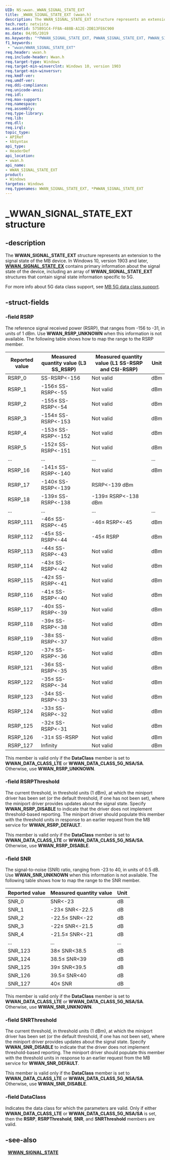 ```yaml
---
UID: NS:wwan._WWAN_SIGNAL_STATE_EXT
title: _WWAN_SIGNAL_STATE_EXT (wwan.h)
description: The WWAN_SIGNAL_STATE_EXT structure represents an extension to the signal state of the MB device.
tech.root: netvista
ms.assetid: 575B91C4-FF8A-488B-A12E-2DB13FE6C900
ms.date: 04/05/2019
ms.keywords: "*PWWAN_SIGNAL_STATE_EXT, PWWAN_SIGNAL_STATE_EXT, PWWAN_SIGNAL_STATE_EXT structure pointer [Network Drivers Starting with Windows Vista], WWAN_SIGNAL_STATE_EXT, WWAN_SIGNAL_STATE_EXT structure [Network Drivers Starting with Windows Vista], WwanRef_6a92457b-8b82-4956-9dce-98e5aeec9091.xml, _WWAN_SIGNAL_STATE_EXT, netvista.wwan_signal_state_EXT, wwan/PWWAN_SIGNAL_STATE_EXT, wwan/WWAN_SIGNAL_STATE_EXT"
f1_keywords:
 - "wwan/WWAN_SIGNAL_STATE_EXT"
req.header: wwan.h
req.include-header: Wwan.h
req.target-type: Windows
req.target-min-winverclnt: Windows 10, version 1903
req.target-min-winversvr: 
req.kmdf-ver: 
req.umdf-ver: 
req.ddi-compliance: 
req.unicode-ansi: 
req.idl: 
req.max-support: 
req.namespace: 
req.assembly: 
req.type-library: 
req.lib: 
req.dll: 
req.irql: 
topic_type:
- APIRef
- kbSyntax
api_type:
- HeaderDef
api_location:
- wwan.h
api_name:
- WWAN_SIGNAL_STATE_EXT
product:
- Windows
targetos: Windows
req.typenames: WWAN_SIGNAL_STATE_EXT, *PWWAN_SIGNAL_STATE_EXT
---
```


# _WWAN_SIGNAL_STATE_EXT structure


## -description


The **WWAN_SIGNAL_STATE_EXT** structure represents an extension to the signal state of the MB device. In Windows 10, version 1903 and later, [**WWAN_SIGNAL_STATE_EX**](../wwan/ns-wwan-_wwan_signal_state.md) contains primary information about the signal state of the device, including an array of **WWAN_SIGNAL_STATE_EXT** structures that contain signal state information specific to 5G.

For more info about 5G data class support, see [MB 5G data class support](https://docs.microsoft.com/windows-hardware/drivers/network/mb-5g-data-class-support).

## -struct-fields

### -field RSRP

The reference signal received power (RSRP), that ranges from -156 to -31, in units of 1 dBm. Use **WWAN_RSRP_UNKNOWN** when this information is not available. The following table shows how to map the range to the RSRP member.

| Reported value | Measured quantity value (L3 SS_RSRP) | Measured quantity value (L1 SS-RSRP and CSI-RSRP) | Unit |
| --- | --- | --- | --- |
| RSRP_0 | SS-RSRP<-156 | Not valid | dBm |
| RSRP_1 | -156≤ SS-RSRP<-55 | Not valid | dBm |
| RSRP_2 | -155≤ SS-RSRP<-54 | Not valid | dBm |
| RSRP_3 | -154≤ SS-RSRP<-153 | Not valid | dBm |
| RSRP_4 | -153≤ SS-RSRP<-152 | Not valid | dBm |
| RSRP_5 | -152≤ SS-RSRP<-151 | Not valid | dBm |
| ... | ... | ... | ... |
| RSRP_16 | -141≤ SS-RSRP<-140 | Not valid | dBm |
| RSRP_17 | -140≤ SS-RSRP<-139 | RSRP<-139	dBm
| RSRP_18 | -139≤ SS-RSRP<-138 | -139≤ RSRP<-138	dBm
| ... | ... | ... | ... |
| RSRP_111 | -46≤ SS-RSRP<-45 | -46≤ RSRP<-45 | dBm |
| RSRP_112 | -45≤ SS-RSRP<-44 | -45≤ RSRP | dBm |
| RSRP_113 | -44≤ SS-RSRP<-43 | Not valid | dBm |
| RSRP_114 | -43≤ SS-RSRP<-42 | Not valid | dBm |
| RSRP_115 | -42≤ SS-RSRP<-41 | Not valid | dBm |
| RSRP_116 | -41≤ SS-RSRP<-40 | Not valid | dBm |
| RSRP_117 | -40≤ SS-RSRP<-39 | Not valid | dBm |
| RSRP_118 | -39≤ SS-RSRP<-38 | Not valid | dBm |
| RSRP_119 | -38≤ SS-RSRP<-37 | Not valid | dBm |
| RSRP_120 | -37≤ SS-RSRP<-36 | Not valid | dBm |
| RSRP_121 | -36≤ SS-RSRP<-35 | Not valid | dBm |
| RSRP_122 | -35≤ SS-RSRP<-34 | Not valid | dBm |
| RSRP_123 | -34≤ SS-RSRP<-33 | Not valid | dBm |
| RSRP_124 | -33≤ SS-RSRP<-32 | Not valid | dBm |
| RSRP_125 | -32≤ SS-RSRP<-31 | Not valid | dBm |
| RSRP_126 | -31≤ SS-RSRP | Not valid | dBm |
| RSRP_127 | Infinity | Not valid | dBm |

This member is valid only if the **DataClass** member is set to **WWAN_DATA_CLASS_LTE** or **WWAN_DATA_CLASS_5G_NSA/SA**. Otherwise, use **WWAN_RSRP_UNKNOWN**.

### -field RSRPThreshold 

The current threshold, in threshold units (1 dBm), at which the miniport driver has been set (or the default threshold, if one has not been set), where the miniport driver provides updates about the signal state. Specify **WWAN_RSRP_DISABLE** to indicate that the driver does not implement threshold-based reporting. The miniport driver should populate this member with the threshold units in response to an earlier request from the MB service for **WWAN_RSRP_DEFAULT**.

This member is valid only if the **DataClass** member is set to **WWAN_DATA_CLASS_LTE** or **WWAN_DATA_CLASS_5G_NSA/SA**. Otherwise, use **WWAN_RSRP_DISABLE**.

### -field SNR

The signal-to-noise (SNR) ratio, ranging from -23 to 40, in units of 0.5 dB. Use **WWAN_SNR_UNKNOWN** when this information is not available. The following table shows how to map the range to the SNR member.

| Reported value | Measured quantity value | Unit |
| --- | --- | --- |
| SNR_0 | SNR<-23 | dB |
| SNR_1 | -23≤ SNR<-22.5 | dB |
| SNR_2 | -22.5≤ SNR<-22 | dB |
| SNR_3 | -22≤ SNR<-21.5 | dB |
| SNR_4 | -21.5≤ SNR<-21 | dB |
| ... | ... | ... |
| SNR_123 | 38≤ SNR<38.5 | dB |
| SNR_124 | 38.5≤ SNR<39 | dB |
| SNR_125 | 39≤ SNR<39.5 | dB |
| SNR_126 | 39.5≤ SNR<40 | dB |
| SNR_127 | 40≤ SNR | dB |

This member is valid only if the **DataClass** member is set to **WWAN_DATA_CLASS_LTE** or **WWAN_DATA_CLASS_5G_NSA/SA**. Otherwise, use **WWAN_SNR_UNKNOWN**.

### -field SNRThreshold

The current threshold, in threshold units (1 dBm), at which the miniport driver has been set (or the default threshold, if one has not been set), where the miniport driver provides updates about the signal state. Specify **WWAN_SNR_DISABLE** to indicate that the driver does not implement threshold-based reporting. The miniport driver should populate this member with the threshold units in response to an earlier request from the MB service for **WWAN_SNR_DEFAULT**.

This member is valid only if the **DataClass** member is set to **WWAN_DATA_CLASS_LTE** or **WWAN_DATA_CLASS_5G_NSA/SA**. Otherwise, use **WWAN_SNR_DISABLE**.

### -field DataClass

Indicates the data class for which the parameters are valid. Only if either **WWAN_DATA_CLASS_LTE** or **WWAN_DATA_CLASS_5G_NSA/SA** is set, then the **RSRP**, **RSRPThreshold**, **SNR**, and **SNRThreshold** members are valid. 

## -see-also
 
[**WWAN_SIGNAL_STATE**](../wwan/ns-wwan-_wwan_signal_state.md)
